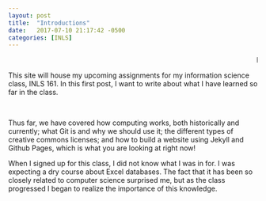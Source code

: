 ```yaml
---
layout: post
title:  "Introductions"
date:   2017-07-10 21:17:42 -0500
categories: [INLS]
---
```


<marquee>First and foremost, welcome to my blog!</marquee>

<p>
This site will house my upcoming assignments for my information science class, INLS 161. 
In this first post, I want to write about what I have learned so far in the class. 
</p>

<br>

<p>
Thus far, we have covered how computing works, both historically and currently; 
what Git is and why we should use it; the different types of creative commons licenses; 
and how to build a website using Jekyll and Github Pages, which is what you are looking at right now!
</p>

<p>
When I signed up for this class, I did not know what I was in for.
I was expecting a dry course about Excel databases.
The fact that it has been so closely related to computer science surprised me, 
but as the class progressed I began to realize the importance of this knowledge.
</p>
